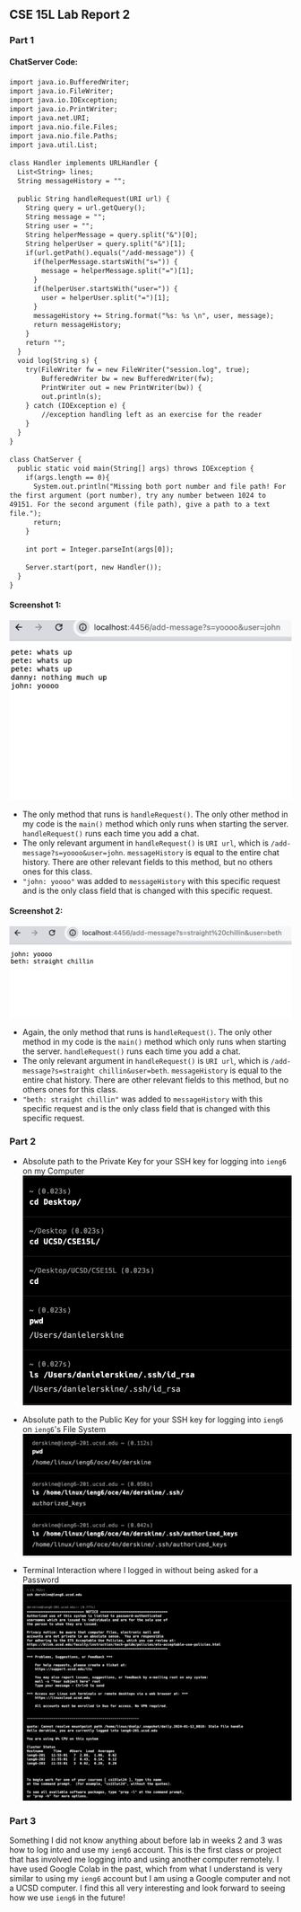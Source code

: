 ## CSE 15L Lab Report 2
### Part 1
#### ChatServer Code:
```
import java.io.BufferedWriter;
import java.io.FileWriter;
import java.io.IOException;
import java.io.PrintWriter;
import java.net.URI;
import java.nio.file.Files;
import java.nio.file.Paths;
import java.util.List;

class Handler implements URLHandler {
  List<String> lines;
  String messageHistory = "";

  public String handleRequest(URI url) {
    String query = url.getQuery();
    String message = "";
    String user = "";
    String helperMessage = query.split("&")[0];
    String helperUser = query.split("&")[1];
    if(url.getPath().equals("/add-message")) {
      if(helperMessage.startsWith("s=")) {
        message = helperMessage.split("=")[1];
      }
      if(helperUser.startsWith("user=")) {
        user = helperUser.split("=")[1];
      }
      messageHistory += String.format("%s: %s \n", user, message);
      return messageHistory;
    } 
    return "";
  }
  void log(String s) {
    try(FileWriter fw = new FileWriter("session.log", true);
        BufferedWriter bw = new BufferedWriter(fw);
        PrintWriter out = new PrintWriter(bw)) {
        out.println(s);
    } catch (IOException e) {
        //exception handling left as an exercise for the reader
    }
  }
}

class ChatServer {
  public static void main(String[] args) throws IOException {
    if(args.length == 0){
      System.out.println("Missing both port number and file path! For the first argument (port number), try any number between 1024 to 49151. For the second argument (file path), give a path to a text file.");
      return;
    }

    int port = Integer.parseInt(args[0]);

    Server.start(port, new Handler());
  }
}
```

#### Screenshot 1:
![screenshot of shot conversation](week3image1.png)
* The only method that runs is `handleRequest()`. The only other method in my code is the `main()` method which only runs when starting the server. `handleRequest()` runs each time you add a chat.
* The only relevant argument in `handleRequest()` is `URI url`, which is `/add-message?s=yoooo&user=john`. `messageHistory` is equal to the entire chat history. There are other relevant fields to this method, but no others ones for this class.
* `"john: yoooo"` was added to `messageHistory` with this specific request and is the only class field that is changed with this specific request.

#### Screenshot 2:
![screenshot of very short conversation](week3image2.png)
* Again, the only method that runs is `handleRequest()`. The only other method in my code is the `main()` method which only runs when starting the server. `handleRequest()` runs each time you add a chat.
* The only relevant argument in `handleRequest()` is `URI url`, which is `/add-message?s=straight chillin&user=beth`. `messageHistory` is equal to the entire chat history. There are other relevant fields to this method, but no others ones for this class.
* `"beth: straight chillin"` was added to `messageHistory` with this specific request and is the only class field that is changed with this specific request.

### Part 2
* Absolute path to the Private Key for your SSH key for logging into `ieng6` on my Computer
![screenshot of Absolute path to the Private Key for your SSH key for logging into `ieng6` on my Computer](week3image3.png)

* Absolute path to the Public Key for your SSH key for logging into `ieng6` on `ieng6`'s File System
![screenshot of Absolute path to the Public Key for your SSH key for logging into `ieng6` on `ieng6`'s File System](week3image4.png)

* Terminal Interaction where I logged in without being asked for a Password
![screenshot of Terminal Interaction where I logged in without being asked for a Password](week3image5.png)

### Part 3

Something I did not know anything about before lab in weeks 2 and 3 was how to log into and use my `ieng6` account. This is the first class or project that has involved me logging into and using another computer remotely. I have used Google Colab in the past, which from what I understand is very similar to using my `ieng6` account but I am using a Google computer and not a UCSD computer. I find this all very interesting and look forward to seeing how we use `ieng6` in the future!
